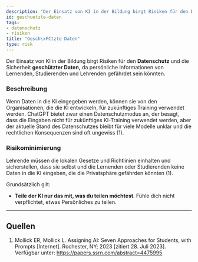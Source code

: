 ```yaml
---
description: "Der Einsatz von KI in der Bildung birgt Risiken für den Datenschutz und die Sicherheit geschützter Daten, da persönliche Informationen von Lernenden, Studierenden und Lehrenden gefährdet sein könnten."
id: geschuetzte-daten
tags:
- datenschutz
- risiken
title: "Gesch\xFCtzte Daten"
type: risk
---
```




Der Einsatz von KI in der Bildung birgt Risiken für den **Datenschutz** und die Sicherheit **geschützter Daten,** da persönliche Informationen von Lernenden, Studierenden und Lehrenden gefährdet sein könnten.


### Beschreibung

Wenn Daten in die KI eingegeben werden, können sie von den Organisationen, die die KI entwickeln, für zukünftiges Training verwendet werden. ChatGPT bietet zwar einen Datenschutzmodus an, der besagt, dass die Eingaben nicht für zukünftiges KI-Training verwendet werden, aber der aktuelle Stand des Datenschutzes bleibt für viele Modelle unklar und die rechtlichen Konsequenzen sind oft ungewiss (1). 


### Risikominimierung

Lehrende müssen die lokalen Gesetze und Richtlinien einhalten und sicherstellen, dass sie selbst und die Lernenden oder Studierenden keine Daten in die KI eingeben, die die Privatsphäre gefährden könnten (1).

Grundsätzlich gilt:

  - **Teile der KI nur das mit, was du teilen möchtest**. Fühle dich nicht verpflichtet, etwas Persönliches zu teilen.


---

## Quellen

1.	Mollick ER, Mollick L. Assigning AI: Seven Approaches for Students, with Prompts [Internet]. Rochester, NY; 2023 [zitiert 28. Juli 2023]. Verfügbar unter: https://papers.ssrn.com/abstract=4475995
